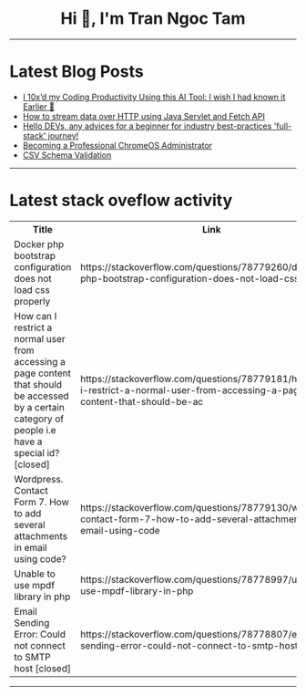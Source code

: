 <h1 align="center">Hi 👋, I'm Tran Ngoc Tam</h1>

---

# Latest Blog Posts 
<!-- BLOG-POST-LIST:START -->
- [I 10x’d my Coding Productivity Using this AI Tool: I wish I had known it Earlier 🤯](https://dev.to/github20k/i-10xd-my-coding-productivity-using-this-ai-tool-i-wish-i-had-known-it-earlier-2eoo)
- [How to stream data over HTTP using Java Servlet and Fetch API](https://dev.to/bsorrentino/how-to-stream-data-over-http-using-java-servlet-and-fetch-api-4gcn)
- [Hello DEVs, any advices for a beginner for industry best-practices &#39;full-stack&#39; journey!](https://dev.to/vasanth_chandran/hello-devs-any-advices-for-a-beginner-for-industry-best-practices-full-stack-journey-524b)
- [Becoming a Professional ChromeOS Administrator](https://dev.to/tobidelly/becoming-a-professional-chromeos-administrator-4dkl)
- [CSV Schema Validation](https://dev.to/davidayres/csv-schema-validation-1p23)
<!-- BLOG-POST-LIST:END -->

---

# Latest stack oveflow activity
<table>
  <tr><th>Title</th><th>Link</th></tr>
  <!-- STACKOVERFLOW:START --><tr><td>Docker php bootstrap configuration does not load css properly</td><td>https://stackoverflow.com/questions/78779260/docker-php-bootstrap-configuration-does-not-load-css-properly</td></tr><tr><td>How can I restrict a normal user from accessing a page content that should be accessed by a certain category of people i.e have a special id? [closed]</td><td>https://stackoverflow.com/questions/78779181/how-can-i-restrict-a-normal-user-from-accessing-a-page-content-that-should-be-ac</td></tr><tr><td>Wordpress. Contact Form 7. How to add several attachments in email using code?</td><td>https://stackoverflow.com/questions/78779130/wordpress-contact-form-7-how-to-add-several-attachments-in-email-using-code</td></tr><tr><td>Unable to use mpdf library in php</td><td>https://stackoverflow.com/questions/78778997/unable-to-use-mpdf-library-in-php</td></tr><tr><td>Email Sending Error: Could not connect to SMTP host [closed]</td><td>https://stackoverflow.com/questions/78778807/email-sending-error-could-not-connect-to-smtp-host</td></tr><!-- STACKOVERFLOW:END -->
</table>

---


